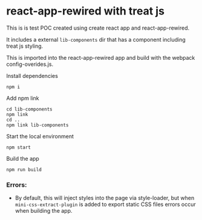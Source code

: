 # react-app-rewired with treat js

This is is test POC created using create react app and react-app-rewired.

It includes a external `lib-components` dir that has a component including treat js styling.

This is imported into the react-app-rewired app and build with the webpack config-overides.js.


Install dependencies
```
npm i
```

Add npm link 
```
cd lib-components
npm link
cd ..
npm link lib-components
```

Start the local environment
```
npm start
```

Build the app
```
npm run build
```

### Errors:
- By default, this will inject styles into the page via style-loader, but when `mini-css-extract-plugin` is added to export static CSS files errors occur when building the app. 

